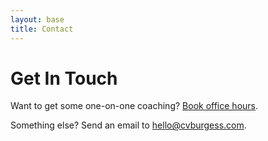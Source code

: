```yaml
---
layout: base
title: Contact
---
```


# Get In Touch

Want to get some one-on-one coaching? [Book office hours](https://cal.com/cvburgess/cvb-office-hours).

Something else? Send an email to [hello@cvburgess.com](mailto:hello@cvburgess.com).
